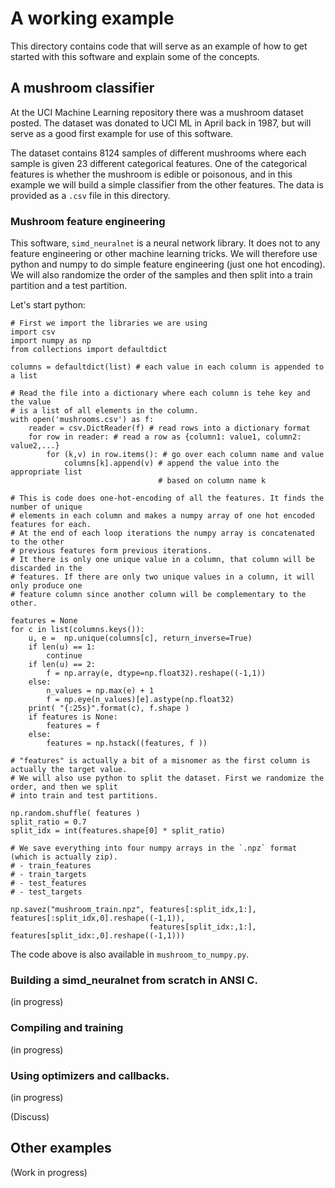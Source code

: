 # A working example

This directory contains code that will serve as an example of how to get started
with this software and explain some of the concepts. 

## A mushroom classifier

At the UCI Machine Learning repository there was a mushroom dataset posted.
The dataset was donated to UCI ML in April back in 1987, but will serve as a good
first example for use of this software.

The dataset contains 8124 samples of different mushrooms where each sample is
given 23 different categorical features. One of the categorical features is
whether the mushroom is edible or poisonous, and in this example we will build
a simple classifier from the other features. The data is provided as a `.csv`
file in this directory.

### Mushroom feature engineering

This software, `simd_neuralnet` is a neural network library. It does not to any
feature engineering or other machine learning tricks. We will therefore use python
and numpy to do simple feature engineering (just one hot encoding). We will also
randomize the order of the samples and then split into a train partition and a
test partition.

Let's start python:

    # First we import the libraries we are using
    import csv
    import numpy as np
    from collections import defaultdict
    
    columns = defaultdict(list) # each value in each column is appended to a list
    
    # Read the file into a dictionary where each column is tehe key and the value
    # is a list of all elements in the column.
    with open('mushrooms.csv') as f:
        reader = csv.DictReader(f) # read rows into a dictionary format
        for row in reader: # read a row as {column1: value1, column2: value2,...}
            for (k,v) in row.items(): # go over each column name and value
                columns[k].append(v) # append the value into the appropriate list
                                     # based on column name k
    
    # This is code does one-hot-encoding of all the features. It finds the number of unique
    # elements in each column and makes a numpy array of one hot encoded features for each.
    # At the end of each loop iterations the numpy array is concatenated to the other
    # previous features form previous iterations. 
    # It there is only one unique value in a column, that column will be discarded in the
    # features. If there are only two unique values in a column, it will only produce one
    # feature column since another column will be complementary to the other.
    
    features = None
    for c in list(columns.keys()):
        u, e =  np.unique(columns[c], return_inverse=True)
        if len(u) == 1:
            continue
        if len(u) == 2:
            f = np.array(e, dtype=np.float32).reshape((-1,1))
        else:
            n_values = np.max(e) + 1
            f = np.eye(n_values)[e].astype(np.float32)
        print( "{:25s}".format(c), f.shape )
        if features is None:
            features = f
        else:
            features = np.hstack((features, f ))
    
    # "features" is actually a bit of a misnomer as the first column is actually the target value.
    # We will also use python to split the dataset. First we randomize the order, and then we split
    # into train and test partitions.
    
    np.random.shuffle( features )
    split_ratio = 0.7
    split_idx = int(features.shape[0] * split_ratio)
    
    # We save everything into four numpy arrays in the `.npz` format (which is actually zip).
    # - train_features
    # - train_targets
    # - test_features
    # - test_targets
    
    np.savez("mushroom_train.npz", features[:split_idx,1:], features[:split_idx,0].reshape((-1,1)),
                                   features[split_idx:,1:], features[split_idx:,0].reshape((-1,1)))
    
The code above is also available in `mushroom_to_numpy.py`.

### Building a simd_neuralnet from scratch in ANSI C.

(in progress)

### Compiling and training
(in progress)

### Using optimizers and callbacks.
(in progress)

(Discuss)
## Other examples


(Work in progress)
